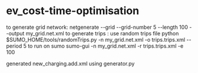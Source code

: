 # ev_cost-time-optimisation
to generate grid network:
netgenerate --grid --grid-number 5 --length 100 --output my_grid.net.xml
to generate trips :
use random trips file 
python $SUMO_HOME/tools/randomTrips.py -n my_grid.net.xml -o trips.trips.xml --period 5
to run on sumo
 sumo-gui -n my_grid.net.xml -r trips.trips.xml -e 100

generated new_charging.add.xml using generator.py 
